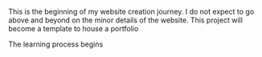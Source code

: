 This is the beginning of my website creation journey. I do not expect to go above and beyond on the minor details of the website.
This project will become a template to house a portfolio

The learning process begins
